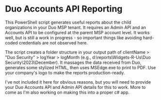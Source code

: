 # Duo Accounts API Reporting
This PowerShell script generates useful reports about the child organizations in your Duo MSP tenant. It requires an Admin API and an Accounts API to be configured at the parent MSP account level. It works well, but is still a work in progress - so important things like avoiding hard-coded credentials are not observed here.

The script creates a folder structure in your output path of clientName > "Duo Security" > logYear > logMonth (e.g., d:\reports\Widgets-R-Us\Duo Security\2023\December). It massages the data received from Duo, generates some stylized HTML, then uses MSEdge.exe to print to PDF. Use your company's logo to make the reports production-ready.

I've not included it here for obvious reasons, but you will need to provide your Duo Accounts API and Admin API details for this to work. More to come as I'm also working on making this into a proper c# app.